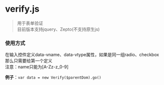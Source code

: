 # verify.js

> 用于表单验证  
目前版本支持jquery、Zepto(不支持原生js)  

### 使用方式

在输入控件定义data-vname、data-vtype属性，如果是同一组radio、checkbox那么只需要给第一个定义  
注意：name只能为[A-Zz-z_0-9]

**例子**：```var data = new Verify($parentDom).go()```
